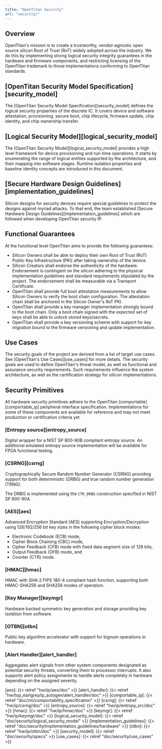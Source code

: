 ```yaml
---
title: "OpenTitan Security"
url: "security/"
---
```


## Overview

OpenTitan's mission is to create a trustworthy, vendor-agnostic open source
silicon Root of Trust (RoT) widely adopted across the industry. We do this by
implementing strong logical security integrity guarantees in the hardware and
firmware components, and restricting licensing of the OpenTitan trademark to
those implementations conforming to OpenTitan standards.

## [OpenTitan Security Model Specification][security_model]

The [OpenTitan Security Model Specification][security_model] defines the logical
security properties of the discrete IC. It covers device and software
attestation, provisioning, secure boot, chip lifecycle, firmware update, chip
identity, and chip ownership transfer.

## [Logical Security Model][logical_security_model]

The [OpenTitan Security Model][logical_security_model] provides a high level
framework for device provisioning and run-time operations. It starts by
enumerating the range of logical entities supported by the architecture, and
their mapping into software stages. Runtime isolation properties and baseline
identity concepts are introduced in this document.

## [Secure Hardware Design Guidelines][implementation_guidelines]

Silicon designs for security devices require special guidelines to protect the designs against myriad attacks.
To that end, the team established [Secure Hardware Design Guidelines][implementation_guidelines] which are followed when developing OpenTitan security IP.

## Functional Guarantees

At the functional level OpenTitan aims to provide the following guarantees:

*   Silicon Owners shall be able to deploy their own Root of Trust (RoT) Public
    Key Infrastructure (PKI) after taking ownership of the device.
*   Silicon Creators shall endorse the authenticity of the hardware. Endorsement
    is contingent on the silicon adhering to the physical implementation
    guidelines and standard requirements stipulated by the project. The
    endorsement shall be measurable via a Transport Certificate.
*   OpenTitan shall provide full boot attestation measurements to allow Silicon
    Owners to verify the boot chain configuration. The attestation chain shall
    be anchored in the Silicon Owner's RoT PKI.
*   OpenTitan shall provide a key manager implementation strongly bound to the
    boot chain. Only a boot chain signed with the expected set of keys shall be
    able to unlock stored keys/secrets.
*   OpenTitan shall provide a key versioning scheme with support for key
    migration bound to the firmware versioning and update implementation.

## Use Cases

The security goals of the project are derived from a list of target use cases.
See [OpenTitan's Use Cases][use_cases] for more details. The security goals are
used to define OpenTitan's threat model, as well as functional and assurance
security requirements. Such requirements influence the system architecture, as
well as the certification strategy for silicon implementations.

## Security Primitives

All hardware security primitives adhere to the OpenTitan
[comportable][comportable_ip] peripheral interface specification.
Implementations for some of these components are available for reference and
may not meet production or certification criteria yet.

### [Entropy source][entropy_source]

Digital wrapper for a NIST SP 800-90B compliant entropy source. An additional
emulated entropy source implementation will be available for FPGA functional
testing.

### [CSRNG][csrng]

Cryptographically Secure Random Number Generator (CSRNG) providing support for
both deterministic (DRBG) and true random number generation (TRNG).

The DRBG is implemented using the `CTR_DRBG` construction specified in
NIST SP 800-90A.

### [AES][aes]

Advanced Encryption Standard (AES) supporting Encryption/Decryption using
128/192/256 bit key sizes in the following cipher block modes:

*   Electronic Codebook (ECB) mode,
*   Cipher Block Chaining (CBC) mode,
*   Cipher Feedback (CFB) mode with fixed data segment size of 128 bits,
*   Output Feedback (OFB) mode, and
*   Counter (CTR) mode.

### [HMAC][hmac]

HMAC with SHA-2 FIPS 180-4 compliant hash function, supporting both
HMAC-SHA256 and SHA256 modes of operation.

### [Key Manager][keymgr]

Hardware backed symmetric key generation and storage providing key isolation
from software.

### [OTBN][otbn]

Public key algorithm accelerator with support for bignum operations in hardware.

### [Alert Handler][alert_handler]

Aggregates alert signals from other system components designated as potential
security threats, converting them to processor interrupts. It also supports
alert policy assignments to handle alerts completely in hardware depending on
the assigned severity.

[aes]: {{< relref "hw/ip/aes/doc" >}}
[alert_handler]: {{< relref "hw/top_earlgrey/ip_autogen/alert_handler/doc" >}}
[comportable_ip]: {{< relref "doc/rm/comportability_specification" >}}
[csrng]: {{< relref "hw/ip/csrng/doc" >}}
[entropy_source]: {{< relref "hw/ip/entropy_src/doc" >}}
[hmac]: {{< relref "hw/ip/hmac/doc" >}}
[keymgr]: {{< relref "hw/ip/keymgr/doc" >}}
[logical_security_model]: {{< relref "doc/security/logical_security_model" >}}
[implementation_guidelines]: {{< relref "doc/security/implementation_guidelines/hardware" >}}
[otbn]: {{< relref "hw/ip/otbn/doc" >}}
[security_model]: {{< relref "doc/security/specs" >}}
[use_cases]: {{< relref "doc/security/use_cases" >}}
